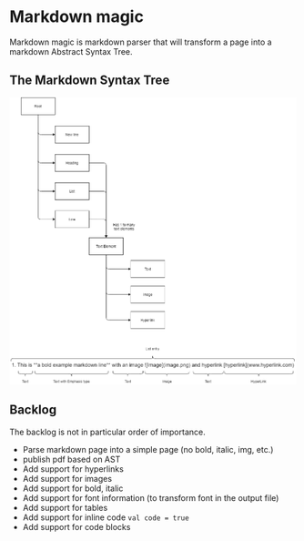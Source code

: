 # Markdown magic

Markdown magic is markdown parser that will transform a page into a markdown Abstract Syntax Tree.

## The Markdown Syntax Tree

![Syntax tree](MarkdownSyntaxTree.png)

## Backlog

The backlog is not in particular order of importance.

- Parse markdown page into a simple page (no bold, italic, img, etc.)
- publish pdf based on AST
- Add support for hyperlinks
- Add support for images
- Add support for bold, italic
- Add support for font information (to transform font in the output file)
- Add support for tables
- Add support for inline code `val code = true`
- Add support for code blocks